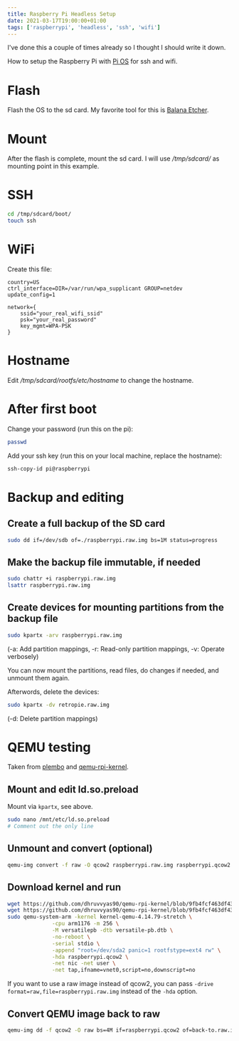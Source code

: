 ```yaml
---
title: Raspberry Pi Headless Setup
date: 2021-03-17T19:00:00+01:00
tags: ['raspberrypi', 'headless', 'ssh', 'wifi']
---
```


I've done this a couple of times already so I thought I should write it down.

How to setup the Raspberry Pi with [Pi OS](https://www.raspberrypi.com/software/operating-systems/#raspberry-pi-os-64-bit)
for ssh and wifi.

# Flash

Flash the OS to the sd card.
My favorite tool for this is [Balana Etcher](https://www.balena.io/etcher/).

# Mount

After the flash is complete, mount the sd card.
I will use */tmp/sdcard/* as mounting point in this example.

# SSH

```bash
cd /tmp/sdcard/boot/
touch ssh
```

# WiFi

Create this file:

```{data-filename=/tmp/sdcard/boot/wpa_supplicant.conf}
country=US
ctrl_interface=DIR=/var/run/wpa_supplicant GROUP=netdev
update_config=1

network={
    ssid="your_real_wifi_ssid"
    psk="your_real_password"
    key_mgmt=WPA-PSK
}
```

# Hostname

Edit */tmp/sdcard/rootfs/etc/hostname* to change the hostname.

# After first boot

Change your password (run this on the pi):

```bash
passwd
```

Add your ssh key (run this on your local machine, replace the hostname):

```bash
ssh-copy-id pi@raspberrypi
```

# Backup and editing

## Create a full backup of the SD card

```bash
sudo dd if=/dev/sdb of=./raspberrypi.raw.img bs=1M status=progress
```

## Make the backup file immutable, if needed

```bash
sudo chattr +i raspberrypi.raw.img
lsattr raspberrypi.raw.img
```

## Create devices for mounting partitions from the backup file

```bash
sudo kpartx -arv raspberrypi.raw.img
```

(-a: Add partition mappings, -r: Read-only partition mappings, -v: Operate verbosely)

You can now mount the partitions, read files, do changes if needed, and unmount them again.

Afterwords, delete the devices:

```bash
sudo kpartx -dv retropie.raw.img
```

(-d: Delete partition mappings)

# QEMU testing

Taken from [plembo](https://gist.github.com/plembo/c4920016312f058209f5765cb9a3a25e) and [qemu-rpi-kernel](https://github.com/dhruvvyas90/qemu-rpi-kernel/wiki).

## Mount and edit ld.so.preload

Mount via `kpartx`, see above.

```bash
sudo nano /mnt/etc/ld.so.preload
# Comment out the only line
```

## Unmount and convert (optional)

```bash
qemu-img convert -f raw -O qcow2 raspberrypi.raw.img raspberrypi.qcow2
```

## Download kernel and run

```bash
wget https://github.com/dhruvvyas90/qemu-rpi-kernel/blob/9fb4fcf463df4341dbb7396df127374214b90841/kernel-qemu-4.14.79-stretch?raw=true
wget https://github.com/dhruvvyas90/qemu-rpi-kernel/blob/9fb4fcf463df4341dbb7396df127374214b90841/versatile-pb.dtb?raw=true
sudo qemu-system-arm -kernel kernel-qemu-4.14.79-stretch \
              -cpu arm1176 -m 256 \
              -M versatilepb -dtb versatile-pb.dtb \
              -no-reboot \
              -serial stdio \
              -append "root=/dev/sda2 panic=1 rootfstype=ext4 rw" \
              -hda raspberrypi.qcow2 \
              -net nic -net user \
              -net tap,ifname=vnet0,script=no,downscript=no
```

If you want to use a raw image instead of qcow2, you can pass `-drive format=raw,file=raspberrypi.raw.img`
instead of the `-hda` option.

## Convert QEMU image back to raw

```bash
qemu-img dd -f qcow2 -O raw bs=4M if=raspberrypi.qcow2 of=back-to.raw.img
```
